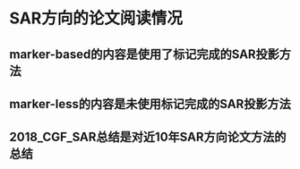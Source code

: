 # SAR方向的论文阅读情况

## marker-based的内容是使用了标记完成的SAR投影方法

## marker-less的内容是未使用标记完成的SAR投影方法

## 2018_CGF_SAR总结是对近10年SAR方向论文方法的总结